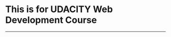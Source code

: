 This is for UDACITY Web Development Course
==========================================
------------------------------------------
